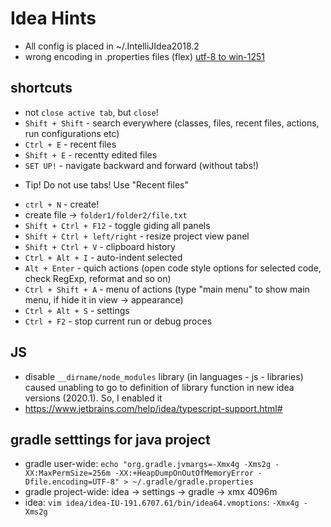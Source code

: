 # Idea Hints

- All config is placed in ~/.IntelliJIdea2018.2
- wrong encoding in .properties files (flex) [utf-8 to win-1251](resources/screenshots/Screenshot%20from%202019-06-05%2017-25-53.png)

## shortcuts
- not `close active tab`, but `close`!
- `Shift + Shift` - search everywhere (classes, files, recent files, actions, run configurations etc)
- `Ctrl + E` - recent files
- `Shift + E` - recentty edited files
- `SET UP!` - navigate backward and forward (without tabs!)
* Tip! Do not use tabs! Use "Recent files"
- `ctrl + N` - create!
- create file -> `folder1/folder2/file.txt`
- `Shift + Ctrl + F12` - toggle giding all panels
- `Shift + Ctrl + left/right` - resize project view panel
- `Shift + Ctrl + V` - clipboard history
- `Ctrl + Alt + I` - auto-indent selected
- `Alt + Enter` - quich actions (open code style options for selected code, check RegExp, reformat and so on)
- `Ctrl + Shift + A` - menu of actions (type "main menu" to show main menu, if hide it in view -> appearance)
- `Ctrl + Alt + S` - settings
- `Ctrl + F2` - stop current run or debug proces

## JS
- disable `__dirname/node_modules` library (in languages - js - libraries) caused unabling to go to definition of library function in new idea versions (2020.1). So, I enabled it
- https://www.jetbrains.com/help/idea/typescript-support.html#

## gradle setttings for java project
- gradle user-wide: `echo "org.gradle.jvmargs=-Xmx4g -Xms2g -XX:MaxPermSize=256m -XX:+HeapDumpOnOutOfMemoryError -Dfile.encoding=UTF-8" > ~/.gradle/gradle.properties`
- gradle project-wide: idea -> settings -> gradle -> xmx 4096m
- idea: `vim idea/idea-IU-191.6707.61/bin/idea64.vmoptions`: `-Xmx4g -Xms2g`
